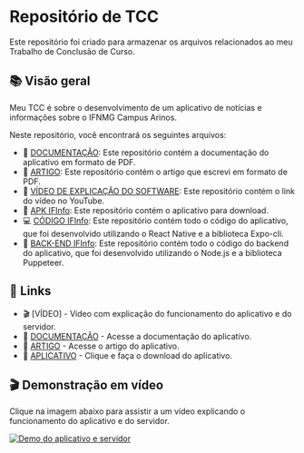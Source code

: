 # Repositório de TCC

Este repositório foi criado para armazenar os arquivos relacionados ao meu Trabalho de Conclusão de Curso.

## 📚 Visão geral

Meu TCC é sobre o desenvolvimento de um aplicativo de notícias e informações sobre o IFNMG Campus Arinos.

Neste repositório, você encontrará os seguintes arquivos:

- 📄 [DOCUMENTAÇÃO](./documentacao/DOCUMENTAÇÃO-IFINFO.pdf): Este repositório contém a documentação do aplicativo em formato de PDF.
- 📝 [ARTIGO](./artigo/Artigo.pdf): Este repositório contém o artigo que escrevi em formato de PDF.
- 🎥 [VÍDEO DE EXPLICAÇÃO DO SOFTWARE](./video-explicacao/video-youtube.txt): Este repositório contém o link do vídeo no YouTube.
- 📱 [APK IFInfo](./apk(aplicativo)/): Este repositório contém o aplicativo para download.
- 💻 [CÓDIGO IFInfo](./codigo-IFInfo/): Este repositório contém todo o código do aplicativo, que foi desenvolvido utilizando o React Native e a biblioteca Expo-cli.
- 🚀 [BACK-END IFInfo](./backend-IFInfo/): Este repositório contém todo o código do backend do aplicativo, que foi desenvolvido utilizando o Node.js e a biblioteca Puppeteer.

## 🔗 Links

- 🎬 [VÍDEO] - Vídeo com explicação do funcionamento do aplicativo e do servidor.
- 📖 [DOCUMENTAÇÃO] - Acesse a documentação do aplicativo.
- 📝 [ARTIGO] - Acesse o artigo do aplicativo.
- 📱 [APLICATIVO] - Clique e faça o download do aplicativo.

<!--  [VÍDEO]: <https://youtu.be/q-Z9jdCIuzk> -->
[DOCUMENTAÇÃO]: <https://drive.google.com/file/d/15kFAlcC83LrfKhE0EY6Q0fvLMoV3fz56/view?usp=share_link>
[ARTIGO]: <https://drive.google.com/file/d/1VwOb8f_wnxaSdRCm5TaePb-2nLBWyTUo/view?usp=share_link>
[APLICATIVO]: <https://www.mediafire.com/file/r50be7sp7lm27hi/IFInfo_28-02.apk>

## 🎬 Demonstração em vídeo
<!--   ![Alt Text](https://media.giphy.com/media/vFKqnCdLPNOKc/giphy.gif)  -->

Clique na imagem abaixo para assistir a um vídeo explicando o funcionamento do aplicativo e do servidor.

[![Demo do aplicativo e servidor](https://img.youtube.com/vi/q-Z9jdCIuzk/0.jpg)](https://www.youtube.com/watch?v=q-Z9jdCIuzk)
